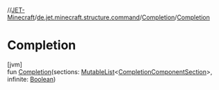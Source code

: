 //[JET-Minecraft](../../../index.md)/[de.jet.minecraft.structure.command](../index.md)/[Completion](index.md)/[Completion](-completion.md)

# Completion

[jvm]\
fun [Completion](-completion.md)(sections: [MutableList](https://kotlinlang.org/api/latest/jvm/stdlib/kotlin.collections/-mutable-list/index.html)&lt;[CompletionComponentSection](../-completion-component-section/index.md)&gt;, infinite: [Boolean](https://kotlinlang.org/api/latest/jvm/stdlib/kotlin/-boolean/index.html))
